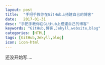 ```yaml
---
layout: post
title:  "手把手教你在GitHub上搭建自己的博客"
date:   2017-01-31
desc: "手把手教你在GitHub上搭建自己的博客"
keywords: "GitHub,博客,Jekyll,website,blog"
categories: [HTML]
tags: [GitHub,Jekyll,blog]
icon: icon-html
---
```


还没开始写....